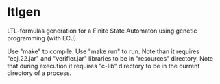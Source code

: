 ltlgen
==

LTL-formulas generation for a Finite State Automaton using genetic programming (with ECJ).

Use "make" to compile.
Use "make run" to run.
Note than it requires "ecj.22.jar" and "verifier.jar" libraries to be in "resources" directory.
Note that during execution it requires "c-lib" directory to be in the current directory of a process.
